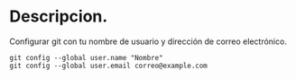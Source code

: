 # Descripcion. 

Configurar git con tu nombre de usuario y dirección de correo electrónico.

```
git config --global user.name "Nombre"
git config --global user.email correo@example.com
```


